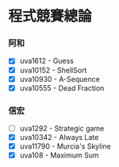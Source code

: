 # 程式競賽總論

### 阿和
* [x] uva1612 - Guess
* [x] uva10152 - ShellSort
* [x] uva10930 - A-Sequence
* [x] uva10555 - Dead Fraction

### 信宏
* [ ] uva1292 - Strategic game
* [x] uva10342 - Always Late
* [x] uva11790 - Murcia's Skyline
* [x] uva108 - Maximum Sum